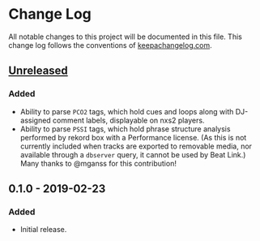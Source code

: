 # Change Log

All notable changes to this project will be documented in this file.
This change log follows the conventions of
[keepachangelog.com](http://keepachangelog.com/).

## [Unreleased][unreleased]

### Added

- Ability to parse `PCO2` tags, which hold cues and loops along with
  DJ-assigned comment labels, displayable on nxs2 players.
- Ability to parse `PSSI` tags, which hold phrase structure analysis
  performed by rekord box with a Performance license. (As this is not
  currently included when tracks are exported to removable media,
  nor available through a `dbserver` query, it cannot be used by
  Beat Link.) Many thanks to @mganss for this contribution!

## 0.1.0 - 2019-02-23

### Added

- Initial release.


[unreleased]: https://github.com/Deep-Symmetry/beat-link/compare/v0.1.0...HEAD